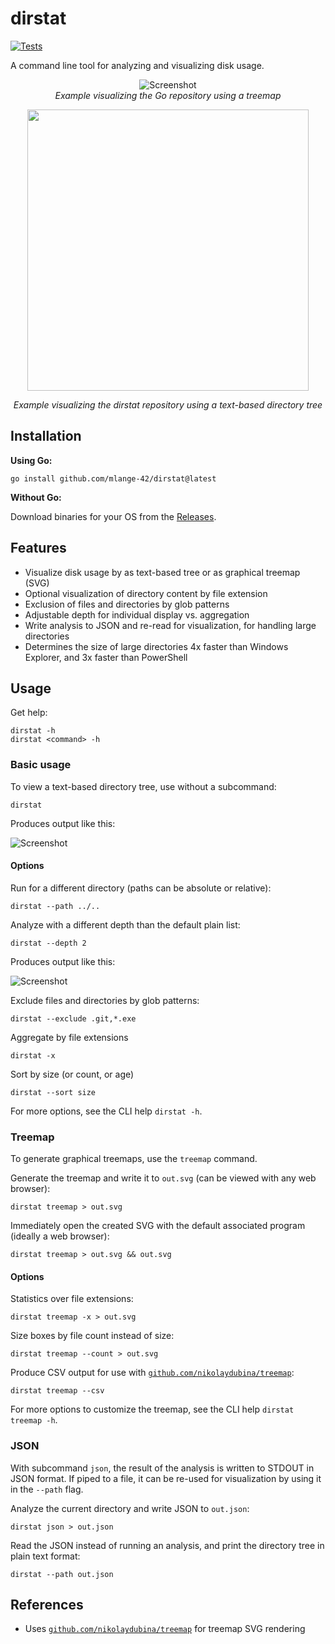 # dirstat

[![Tests](https://github.com/mlange-42/dirstat/actions/workflows/tests.yml/badge.svg)](https://github.com/mlange-42/dirstat/actions/workflows/tests.yml)

A command line tool for analyzing and visualizing disk usage.

<div align="center" width="100%">

![Screenshot](https://user-images.githubusercontent.com/44003176/208201884-13a4675c-10fa-439f-8b28-21f297a08887.svg)  
*Example visualizing the Go repository using a treemap*

<img width=450 src="https://user-images.githubusercontent.com/44003176/208759141-7e2433f5-d607-4a95-abbe-f32569586fc9.png" />

*Example visualizing the dirstat repository using a text-based directory tree*
</div>

## Installation

**Using Go:**

```shell
go install github.com/mlange-42/dirstat@latest
```

**Without Go:**

Download binaries for your OS from the [Releases](https://github.com/mlange-42/dirstat/releases/).

## Features

* Visualize disk usage by as text-based tree or as graphical treemap (SVG)
* Optional visualization of directory content by file extension
* Exclusion of files and directories by glob patterns
* Adjustable depth for individual display vs. aggregation
* Write analysis to JSON and re-read for visualization, for handling large directories
* Determines the size of large directories 4x faster than Windows Explorer, and 3x faster than PowerShell

## Usage

Get help:

```shell
dirstat -h
dirstat <command> -h
```

### Basic usage

To view a text-based directory tree, use without a subcommand:

```shell
dirstat
```

Produces output like this:

![Screenshot](https://user-images.githubusercontent.com/44003176/208758818-b37165b6-62db-4895-b7e8-31d4e770004e.png)

#### Options

Run for a different directory (paths can be absolute or relative):

```shell
dirstat --path ../..
```

Analyze with a different depth than the default plain list:

```shell
dirstat --depth 2
```

Produces output like this:

![Screenshot](https://user-images.githubusercontent.com/44003176/208759141-7e2433f5-d607-4a95-abbe-f32569586fc9.png)

Exclude files and directories by glob patterns:

```shell
dirstat --exclude .git,*.exe
```

Aggregate by file extensions

```shell
dirstat -x
```

Sort by size (or count, or age)

```shell
dirstat --sort size
```

For more options, see the CLI help `dirstat -h`.

### Treemap

To generate graphical treemaps, use the `treemap` command.

Generate the treemap and write it to `out.svg` (can be viewed with any web browser):

```shell
dirstat treemap > out.svg
```

Immediately open the created SVG with the default associated program (ideally a web browser):

```shell
dirstat treemap > out.svg && out.svg
```

#### Options

Statistics over file extensions:

```shell
dirstat treemap -x > out.svg
```

Size boxes by file count instead of size:

```shell
dirstat treemap --count > out.svg
```

Produce CSV output for use with [`github.com/nikolaydubina/treemap`](https://github.com/nikolaydubina/treemap):

```shell
dirstat treemap --csv
```

For more options to customize the treemap, see the CLI help `dirstat treemap -h`.

### JSON

With subcommand `json`, the result of the analysis is written to STDOUT in JSON format.
If piped to a file, it can be re-used for visualization by using it in the `--path` flag.

Analyze the current directory and write JSON to `out.json`:

```shell
dirstat json > out.json
```

Read the JSON instead of running an analysis, and print the directory tree in plain text format:

```shell
dirstat --path out.json
```

## References

* Uses [`github.com/nikolaydubina/treemap`](https://github.com/nikolaydubina/treemap) for treemap SVG rendering
